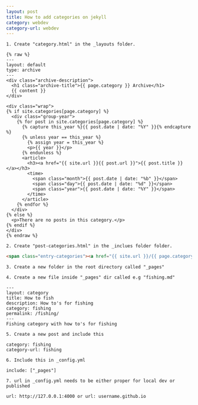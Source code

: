 ```yaml
---
layout: post
title: How to add categories on jekyll
category: webdev
category-url: webdev
---
```



`1. Create "category.html" in the _layouts folder.`


```liquid
{% raw %}
---
layout: default
type: archive
---
<div class="archive-description">
  <h1 class="archive-title">{{ page.category }} Archive</h1>
  {{ content }}
</div>

<div class="wrap">
{% if site.categories[page.category] %}
  <div class="group-year">
    {% for post in site.categories[page.category] %}
      {% capture this_year %}{{ post.date | date: "%Y" }}{% endcapture %}
      {% unless year == this_year %}
        {% assign year = this_year %}
        <p>{{ year }}</p>
      {% endunless %}
      <article>
        <h3><a href="{{ site.url }}{{ post.url }}">{{ post.title }}</a></h3>
        <time>
          <span class="month">{{ post.date | date: "%b" }}</span>
          <span class="day">{{ post.date | date: "%d" }}</span>
          <span class="year">{{ post.date | date: "%Y" }}</span>
        </time>
      </article>
    {% endfor %}
  </div>
{% else %}
  <p>There are no posts in this category.</p>
{% endif %}
</div>
{% endraw %}
```
<!-- more -->
`2. Create "post-categories.html" in the _inclues folder folder.`

```html
<span class="entry-categories"><a href="{{ site.url }}/{{ page.category-url }}/" rel="category">{{ page.category }}</a></span>
```


`3. Create a new folder in the root directory called "_pages"`

`4. Create a new file inside "_pages" dir called e.g "fishing.md"`

```liquid
---
layout: category
title: How to fish
description: How to's for fishing
category: fishing
permalink: /fishing/
---
Fishing category with how to's for fishing
```


`5. Create a new post and include this`

```liquid
category: fishing
category-url: fishing
```

`6. Include this in _config.yml`

```liquid
include: ["_pages"]
```

`7. url in _config.yml needs to be either proper for local dev or published`

```liquid
url: http://127.0.0.1:4000 or url: username.github.io
```

